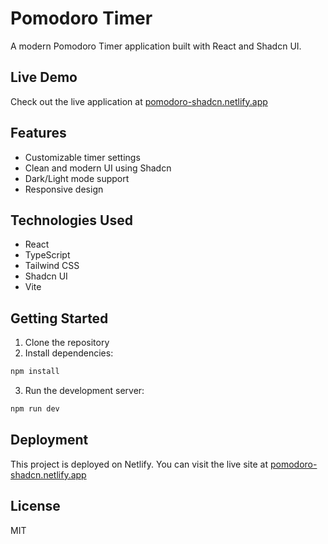 # Pomodoro Timer

A modern Pomodoro Timer application built with React and Shadcn UI.

## Live Demo

Check out the live application at [pomodoro-shadcn.netlify.app](https://pomodoro-shadcn.netlify.app)

## Features

- Customizable timer settings
- Clean and modern UI using Shadcn
- Dark/Light mode support
- Responsive design

## Technologies Used

- React
- TypeScript
- Tailwind CSS
- Shadcn UI
- Vite

## Getting Started

1. Clone the repository
2. Install dependencies:
```bash
npm install
```
3. Run the development server:
```bash
npm run dev
```

## Deployment

This project is deployed on Netlify. You can visit the live site at [pomodoro-shadcn.netlify.app](https://pomodoro-shadcn.netlify.app)

## License

MIT